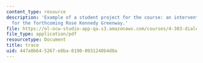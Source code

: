 ```yaml
---
content_type: resource
description: 'Example of a student project for the course: an intervention proposed
  for the forthcoming Rose Kennedy Greenway.'
file: https://ol-ocw-studio-app-qa.s3.amazonaws.com/courses/4-303-dialogue-in-art-architecture-and-urbanism-fall-2003/447a0b645267e8ba81900931240b4d8a_timcarrie.pdf
file_type: application/pdf
resourcetype: Document
title: trace
uid: 447a0b64-5267-e8ba-8190-0931240b4d8a
---
```

